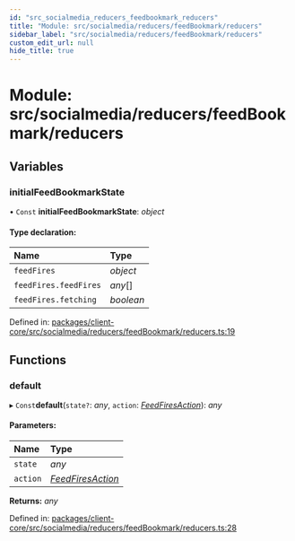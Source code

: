 ```yaml
---
id: "src_socialmedia_reducers_feedbookmark_reducers"
title: "Module: src/socialmedia/reducers/feedBookmark/reducers"
sidebar_label: "src/socialmedia/reducers/feedBookmark/reducers"
custom_edit_url: null
hide_title: true
---
```


# Module: src/socialmedia/reducers/feedBookmark/reducers

## Variables

### initialFeedBookmarkState

• `Const` **initialFeedBookmarkState**: *object*

#### Type declaration:

| Name | Type |
| :------ | :------ |
| `feedFires` | *object* |
| `feedFires.feedFires` | *any*[] |
| `feedFires.fetching` | *boolean* |

Defined in: [packages/client-core/src/socialmedia/reducers/feedBookmark/reducers.ts:19](https://github.com/xr3ngine/xr3ngine/blob/2d83606b6/packages/client-core/src/socialmedia/reducers/feedBookmark/reducers.ts#L19)

## Functions

### default

▸ `Const`**default**(`state?`: *any*, `action`: [*FeedFiresAction*](src_socialmedia_reducers_feedfires_actions.md#feedfiresaction)): *any*

#### Parameters:

| Name | Type |
| :------ | :------ |
| `state` | *any* |
| `action` | [*FeedFiresAction*](src_socialmedia_reducers_feedfires_actions.md#feedfiresaction) |

**Returns:** *any*

Defined in: [packages/client-core/src/socialmedia/reducers/feedBookmark/reducers.ts:28](https://github.com/xr3ngine/xr3ngine/blob/2d83606b6/packages/client-core/src/socialmedia/reducers/feedBookmark/reducers.ts#L28)
